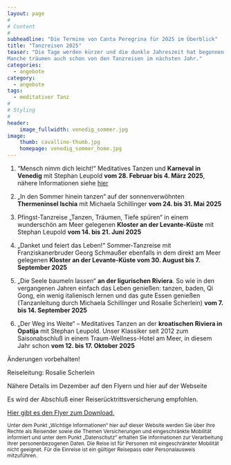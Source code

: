 ```yaml
---
layout: page
#
# Content
#
subheadline: "Die Termine von Canta Peregrina für 2025 im Überblick"
title: "Tanzreisen 2025"
teaser: "Die Tage werden kürzer und die dunkle Jahreszeit hat begonnen. Viele von uns sind noch erfüllt von den schönen Stunden und Erlebnissen bei den diesjährigen Tanzreisen.
Manche träumen auch schon von den Tanzreisen im nächsten Jahr."
categories:
  - angebote
category:
  - angebote
tags:
  - meditativer Tanz
#
# Styling
#
header:
    image_fullwidth: venedig_sommer.jpg
image:
    thumb: cavallino-thumb.jpg
    homepage: venedig_sommer_home.jpg
---
```

1. “Mensch nimm dich leicht!“ Meditatives Tanzen und **Karneval in Venedig** mit Stephan Leupold **vom 28. Februar bis 4. März 2025**, nähere Informationen siehe [hier](/angebote/venedig-2025/)

2. „In den Sommer hinein tanzen“ auf der sonnenverwöhnten **Thermeninsel Ischia** mit Michaela Schillinger **vom 24. bis 31. Mai 2025**

3. Pfingst-Tanzreise „Tanzen, Träumen, Tiefe spüren“ in einem wunderschön am Meer gelegenen **Kloster an der Levante-Küste** mit Stephan Leupold **vom 14. bis 21. Juni 2025**

4. „Danket und feiert das Leben!“ Sommer-Tanzreise mit Franziskanerbruder Georg Schmaußer ebenfalls in dem direkt am Meer gelegenen **Kloster an der Levante-Küste vom 30. August bis 7. September 2025**

5. „Die Seele baumeln lassen“ **an der ligurischen Riviera**. So wie in den vergangenen Jahren einfach das Leben genießen: tanzen, baden, Qi Gong, ein wenig italienisch lernen und das gute Essen genießen (Tanzanleitung durch Michaela Schillinger und Rosalie Scherlein) **vom 7. bis 14. September 2025**

6. „Der Weg ins Weite“ – Meditatives Tanzen an der **kroatischen Riviera in Opatija** mit Stephan Leupold. Unser Klassiker seit 2012 zum Saisonabschluß in einem Traum-Wellness-Hotel am Meer, in diesem Jahr schon **vom 12. bis 17. Oktober 2025**

Änderungen vorbehalten!

Reiseleitung: Rosalie Scherlein

Nähere Details im Dezember auf den Flyern und hier auf der Webseite

Es wird der Abschluß einer Reiserücktrittsversicherung empfohlen.

[Hier gibt es den Flyer zum Download.](/assets/downloads/Tanzreisen_2025.pdf)

<body><small>
	Unter dem Punkt „Wichtige Informationen“ hier auf dieser Website werden Sie über Ihre Rechte als Reisender sowie die Themen Versicherungen und eingeschränkte Mobilität informiert und unter dem Punkt „Datenschutz“ erhalten Sie Informationen zur Verarbeitung Ihrer personenbezogenen Daten. Die Reise ist für Personen mit eingeschränkter Mobilität nicht geeignet. Für die Einreise ist ein gültiger Reisepass oder Personalausweis mitzuführen.
</small></body>

